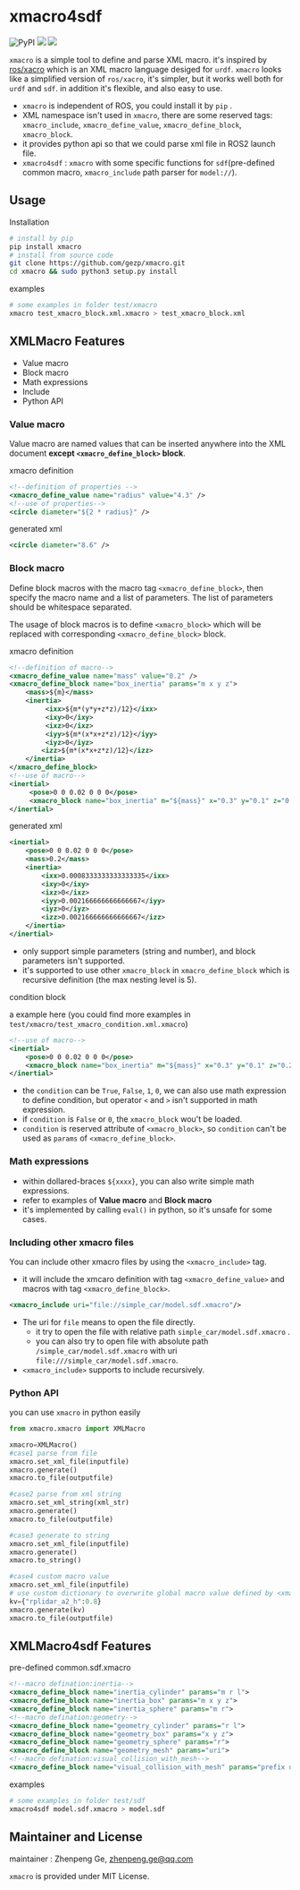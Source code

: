 # xmacro4sdf
![PyPI](https://img.shields.io/pypi/v/xmacro)  ![](https://img.shields.io/pypi/l/xmacro) ![](https://img.shields.io/pypi/dm/xmacro)

`xmacro` is a simple tool to define and parse XML macro. it's inspired by [ros/xacro](https://github.com/ros/xacro) which is an XML macro language desiged for `urdf`. `xmacro` looks like a simplified version of `ros/xacro`, it's simpler, but it works well both for `urdf` and `sdf`. in addition it's flexible, and also easy to use.

* `xmacro` is independent of ROS, you could install it by `pip` .
* XML namespace isn't used in `xmacro`, there are some reserved tags: `xmacro_include`, `xmacro_define_value`, `xmacro_define_block`, `xmacro_block`.
* it provides python api so that we could parse xml file in ROS2 launch file.
* `xmacro4sdf` : `xmacro` with some specific functions for `sdf`(pre-defined common macro, `xmacro_include` path parser for `model://`).

## Usage

Installation

```bash
# install by pip
pip install xmacro
# install from source code
git clone https://github.com/gezp/xmacro.git
cd xmacro && sudo python3 setup.py install
```
examples

```bash
# some examples in folder test/xmacro
xmacro test_xmacro_block.xml.xmacro > test_xmacro_block.xml
```

##  XMLMacro Features

* Value macro
* Block macro
* Math expressions
* Include
* Python API

### Value macro

Value macro are named values that can be inserted anywhere into the XML document **except `<xmacro_define_block>` block**.

xmacro definition

```xml
<!--definition of properties -->
<xmacro_define_value name="radius" value="4.3" />
<!--use of properties-->
<circle diameter="${2 * radius}" />
```

generated xml

```xml
<circle diameter="8.6" />
```

### Block macro

Define block macros with the macro tag `<xmacro_define_block>`, then specify the macro name and a list of parameters. The list of parameters should be whitespace separated. 

The usage of block macros is to define `<xmacro_block>` which will be replaced with corresponding `<xmacro_define_block>` block.

xmacro definition

```xml
<!--definition of macro-->
<xmacro_define_value name="mass" value="0.2" />
<xmacro_define_block name="box_inertia" params="m x y z">
    <mass>${m}</mass>
    <inertia>
         <ixx>${m*(y*y+z*z)/12}</ixx>
         <ixy>0</ixy>
         <ixz>0</ixz>
         <iyy>${m*(x*x+z*z)/12}</iyy>
         <iyz>0</iyz>
        <izz>${m*(x*x+z*z)/12}</izz>
    </inertia>
</xmacro_define_block>
<!--use of macro-->
<inertial>
     <pose>0 0 0.02 0 0 0</pose>
     <xmacro_block name="box_inertia" m="${mass}" x="0.3" y="0.1" z="0.2"/>
</inertial>
```

generated xml

```xml
<inertial>
    <pose>0 0 0.02 0 0 0</pose>
    <mass>0.2</mass>
    <inertia>
        <ixx>0.0008333333333333335</ixx>
        <ixy>0</ixy>
        <ixz>0</ixz>
        <iyy>0.002166666666666667</iyy>
        <iyz>0</iyz>
        <izz>0.002166666666666667</izz>
    </inertia>
</inertial>
```

* only support simple parameters (string and number), and block parameters isn't supported.
* it's supported to use other  `xmacro_block`  in `xmacro_define_block` which is recursive definition (the max nesting level is 5).

condition block

a example here (you could find more examples in `test/xmacro/test_xmacro_condition.xml.xmacro`)
```xml
<!--use of macro-->
<inertial>
    <pose>0 0 0.02 0 0 0</pose>
    <xmacro_block name="box_inertia" m="${mass}" x="0.3" y="0.1" z="0.2" condition="${mass==0.2}"/>
</inertial>
```
* the `condition` can be `True`, `False`, `1`, `0`, we can also use math expression to define condition, but operator `<` and `>` isn't supported in math expression.
* if `condition` is `False` or `0`, the `xmacro_block` wou't be loaded.
* `condition` is reserved attribute of `<xmacro_block>`, so `condition` can't be used as `params` of `<xmacro_define_block>`.


### Math expressions

* within dollared-braces `${xxxx}`, you can also write simple math expressions.
* refer to examples of  **Value macro** and **Block macro** 
* it's implemented by calling `eval()` in python, so it's unsafe for some cases.

### Including other xmacro files

You can include other xmacro files by using the `<xmacro_include>` tag.

*  it will include the xmcaro definition with tag `<xmacro_define_value>` and macros with tag `<xmacro_define_block>`.

```xml
<xmacro_include uri="file://simple_car/model.sdf.xmacro"/>
```

* The uri for `file` means to open the file directly.
  *  it try to open the file with relative path `simple_car/model.sdf.xmacro` . 
  * you can also try to open file with absolute path `/simple_car/model.sdf.xmacro` with uri `file:///simple_car/model.sdf.xmacro`.
* `<xmacro_include>` supports to include  recursively.  

### Python API

you can use `xmacro` in python easily

```python
from xmacro.xmacro import XMLMacro

xmacro=XMLMacro()
#case1 parse from file
xmacro.set_xml_file(inputfile)
xmacro.generate()
xmacro.to_file(outputfile)

#case2 parse from xml string
xmacro.set_xml_string(xml_str)
xmacro.generate()
xmacro.to_file(outputfile)

#case3 generate to string
xmacro.set_xml_file(inputfile)
xmacro.generate()
xmacro.to_string()

#case4 custom macro value
xmacro.set_xml_file(inputfile)
# use custom dictionary to overwrite global macro value defined by <xmacro_define_value>
kv={"rplidar_a2_h":0.8}
xmacro.generate(kv)
xmacro.to_file(outputfile)
```

## XMLMacro4sdf Features

pre-defined common.sdf.xmacro

```xml
<!--macro defination:inertia-->
<xmacro_define_block name="inertia_cylinder" params="m r l">
<xmacro_define_block name="inertia_box" params="m x y z">
<xmacro_define_block name="inertia_sphere" params="m r">
<!--macro defination:geometry-->
<xmacro_define_block name="geometry_cylinder" params="r l">
<xmacro_define_block name="geometry_box" params="x y z">
<xmacro_define_block name="geometry_sphere" params="r">
<xmacro_define_block name="geometry_mesh" params="uri">
<!--macro defination:visual_collision_with_mesh-->
<xmacro_define_block name="visual_collision_with_mesh" params="prefix uri">
```

examples

```bash
# some examples in folder test/sdf
xmacro4sdf model.sdf.xmacro > model.sdf
```

## Maintainer and License 

maintainer : Zhenpeng Ge, zhenpeng.ge@qq.com

`xmacro` is provided under MIT License.
